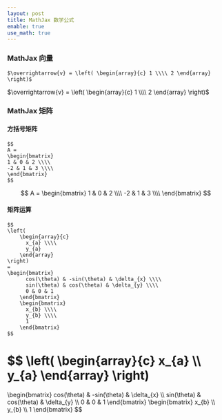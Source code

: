```yaml
---
layout: post
title: MathJax 数学公式
enable: true
use_math: true
---
```


### MathJax 向量

```
$\overrightarrow{v} = \left( \begin{array}{c} 1 \\\\ 2 \end{array} \right)$
```
$\overrightarrow{v} = \left( \begin{array}{c} 1 \\\\ 2 \end{array} \right)$

### MathJax 矩阵

#### 方括号矩阵

```
$$
A =
\begin{bmatrix}
1 & 0 & 2 \\\\
-2 & 1 & 3 \\\\
\end{bmatrix}
$$
```

$$
A =
\begin{bmatrix}
1 & 0 & 2 \\\\
-2 & 1 & 3 \\\\
\end{bmatrix}
$$

#### 矩阵运算

```
$$
\left(
    \begin{array}{c}
      x_{a} \\\\
      y_{a}
    \end{array}
\right)
=
\begin{bmatrix}
      cos(\theta) & -sin(\theta) & \delta_{x} \\\\
      sin(\theta) & cos(\theta) & \delta_{y} \\\\
      0 & 0 & 1
    \end{bmatrix}
    \begin{bmatrix}
      x_{b} \\\\
      y_{b} \\\\
      1
    \end{bmatrix}
$$

```

$$
\left(
    \begin{array}{c}
      x_{a} \\\\
      y_{a}
    \end{array}
\right)
=
\begin{bmatrix}
      cos(\theta) & -sin(\theta) & \delta_{x} \\\\
      sin(\theta) & cos(\theta) & \delta_{y} \\\\
      0 & 0 & 1
    \end{bmatrix}
    \begin{bmatrix}
      x_{b} \\\\
      y_{b} \\\\
      1
    \end{bmatrix}
$$
